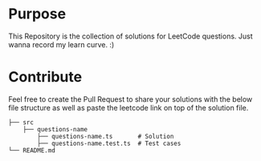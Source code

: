 # Purpose
This Repository is the collection of solutions for LeetCode questions. 
Just wanna record my learn curve. :)


# Contribute 
Feel free to create the Pull Request to share your solutions with the below file structure as well as paste the leetcode link on top of the solution file.

```
├── src                     
    ├── questions-name
        ├── questions-name.ts       # Solution
        ├── questions-name.test.ts  # Test cases
└── README.md
```